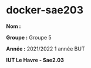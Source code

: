 # docker-sae203

**Nom :** 

**Groupe :** Groupe 5

**Année :** 2021/2022 1 année BUT

**IUT Le Havre - Sae2.03**
